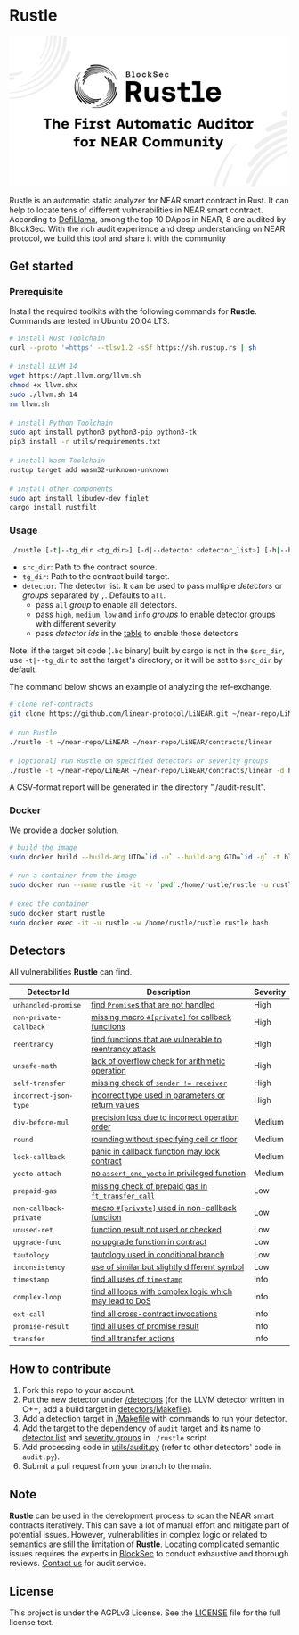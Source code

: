 # Rustle

<img src="./logo.png" alt="Rustle" width="500"/>

Rustle is an automatic static analyzer for NEAR smart contract in Rust. It can help to locate tens of different vulnerabilities in NEAR smart contract. 
According to [DefiLlama](https://defillama.com/chain/Near), among the top 10 DApps in NEAR, 8 are audited by BlockSec. With the rich audit experience and deep understanding on NEAR protocol, we build this tool and share it with the community

## Get started

### Prerequisite

Install the required toolkits with the following commands for **Rustle**. Commands are tested in Ubuntu 20.04 LTS.

```bash
# install Rust Toolchain
curl --proto '=https' --tlsv1.2 -sSf https://sh.rustup.rs | sh

# install LLVM 14
wget https://apt.llvm.org/llvm.sh
chmod +x llvm.shx
sudo ./llvm.sh 14
rm llvm.sh

# install Python Toolchain
sudo apt install python3 python3-pip python3-tk   
pip3 install -r utils/requirements.txt

# install Wasm Toolchain
rustup target add wasm32-unknown-unknown

# install other components
sudo apt install libudev-dev figlet
cargo install rustfilt
```

### Usage

```bash
./rustle [-t|--tg_dir <tg_dir>] [-d|--detector <detector_list>] [-h|--help] <src_dir>
```

* `src_dir`: Path to the contract source.
* `tg_dir`: Path to the contract build target.
* `detector`: The detector list. It can be used to pass multiple *detectors* or *groups* separated by `,`. Defaults to `all`.
    * pass `all` *group* to enable all detectors.
    * pass `high`, `medium`, `low` and `info` *groups* to enable detector groups with different severity
    * pass *detector ids* in the [table](#detectors) to enable those detectors

Note: if the target bit code (`.bc` binary) built by cargo is not in the `$src_dir`, use `-t|--tg_dir` to set the target's directory, or it will be set to `$src_dir` by default.

The command below shows an example of analyzing the ref-exchange.

```bash
# clone ref-contracts
git clone https://github.com/linear-protocol/LiNEAR.git ~/near-repo/LiNEAR

# run Rustle
./rustle -t ~/near-repo/LiNEAR ~/near-repo/LiNEAR/contracts/linear

# [optional] run Rustle on specified detectors or severity groups
./rustle -t ~/near-repo/LiNEAR ~/near-repo/LiNEAR/contracts/linear -d high,medium,complex-loop
```

A CSV-format report will be generated in the directory "./audit-result".

### Docker

We provide a docker solution.

```bash
# build the image
sudo docker build --build-arg UID=`id -u` --build-arg GID=`id -g` -t blocksecteam:rustle .

# run a container from the image
sudo docker run --name rustle -it -v `pwd`:/home/rustle/rustle -u rustle -w /home/rustle/rustle blocksecteam:rustle bash

# exec the container
sudo docker start rustle
sudo docker exec -it -u rustle -w /home/rustle/rustle rustle bash
```

## Detectors

All vulnerabilities **Rustle** can find.

| Detector Id            | Description                                                                                 | Severity |
| ---------------------- | ------------------------------------------------------------------------------------------- | -------- |
| `unhandled-promise`    | [find `Promise`s that are not handled](docs/detectors/unhandled-promise.md)                 | High     |
| `non-private-callback` | [missing macro `#[private]` for callback functions](docs/detectors/non-private-callback.md) | High     |
| `reentrancy`           | [find functions that are vulnerable to reentrancy attack](docs/detectors/reentrancy.md)     | High     |
| `unsafe-math`          | [lack of overflow check for arithmetic operation](docs/detectors/unsafe-math.md)            | High     |
| `self-transfer`        | [missing check of `sender != receiver`](docs/detectors/self-transfer.md)                    | High     |
| `incorrect-json-type`  | [incorrect type used in parameters or return values](docs/detectors/incorrect-json-type.md) | High     |
| `div-before-mul`       | [precision loss due to incorrect operation order](docs/detectors/div-before-mul.md)         | Medium   |
| `round`                | [rounding without specifying ceil or floor](docs/detectors/round.md)                        | Medium   |
| `lock-callback`        | [panic in callback function may lock contract](docs/detectors/lock-callback.md)             | Medium   |
| `yocto-attach`         | [no `assert_one_yocto` in privileged function](docs/detectors/yocto-attach.md)              | Medium   |
| `prepaid-gas`          | [missing check of prepaid gas in `ft_transfer_call`](docs/detectors/prepaid-gas.md)         | Low      |
| `non-callback-private` | [macro `#[private]` used in non-callback function](docs/detectors/non-callback-private.md)  | Low      |
| `unused-ret`           | [function result not used or checked](docs/detectors/unused-ret.md)                         | Low      |
| `upgrade-func`         | [no upgrade function in contract](docs/detectors/upgrade-func.md)                           | Low      |
| `tautology`            | [tautology used in conditional branch](docs/detectors/tautology.md)                         | Low      |
| `inconsistency`        | [use of similar but slightly different symbol](docs/detectors/inconsistency.md)             | Low      |
| `timestamp`            | [find all uses of `timestamp`](docs/detectors/timestamp.md)                                 | Info     |
| `complex-loop`         | [find all loops with complex logic which may lead to DoS](docs/detectors/complex-loop.md)   | Info     |
| `ext-call`             | [find all cross-contract invocations](docs/detectors/ext-call.md)                           | Info     |
| `promise-result`       | [find all uses of promise result](docs/detectors/promise-result.md)                         | Info     |
| `transfer`             | [find all transfer actions](docs/detectors/transfer.md)                                     | Info     |

## How to contribute

1. Fork this repo to your account.
2. Put the new detector under [/detectors](/detectors/) (for the LLVM detector written in C++, add a build target in [detectors/Makefile](/detectors/Makefile)).
3. Add a detection target in [/Makefile](/Makefile) with commands to run your detector.
4. Add the target to the dependency of `audit` target and its name to [detector list](/rustle#L139) and [severity groups](/rustle#L160) in `./rustle` script.
5. Add processing code in [utils/audit.py](/utils/audit.py) (refer to other detectors' code in `audit.py`).
6. Submit a pull request from your branch to the main.

## Note

**Rustle** can be used in the development process to scan the NEAR smart contracts iteratively. This can save a lot of manual effort and mitigate part of potential issues. However, vulnerabilities in complex logic or related to semantics are still the limitation of **Rustle**. Locating complicated semantic issues requires the experts in [BlockSec](https://blocksec.com/) to conduct exhaustive and thorough reviews. [Contact us](audit@blocksec.com) for audit service.

## License

This project is under the AGPLv3 License. See the [LICENSE](LICENSE) file for the full license text.
